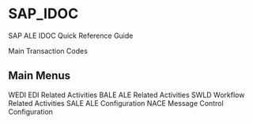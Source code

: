 # SAP_IDOC
SAP ALE IDOC Quick Reference Guide

Main Transaction Codes

## Main Menus

WEDI EDI Related Activities
BALE ALE Related Activities
SWLD Workflow Related Activities
SALE ALE Configuration
NACE Message Control Configuration
